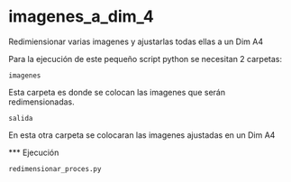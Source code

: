 # imagenes_a_dim_4
Redimiensionar varias imagenes y ajustarlas todas ellas a un Dim A4

Para la ejecución de este pequeño script python se necesitan 2 carpetas:

```
imagenes
```

Esta carpeta es donde se colocan las imagenes que serán redimensionadas.

```
salida
```

En esta otra carpeta se colocaran las imagenes ajustadas en un Dim A4

*** Ejecución
```
redimensionar_proces.py
```
